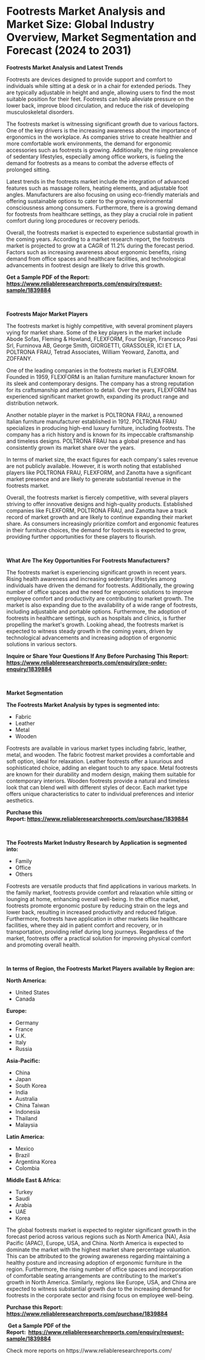<p><h1>Footrests Market Analysis and Market Size: Global Industry Overview, Market Segmentation and Forecast (2024 to 2031)</h1></p><p><strong>Footrests Market Analysis and Latest Trends</strong></p>
<p><p>Footrests are devices designed to provide support and comfort to individuals while sitting at a desk or in a chair for extended periods. They are typically adjustable in height and angle, allowing users to find the most suitable position for their feet. Footrests can help alleviate pressure on the lower back, improve blood circulation, and reduce the risk of developing musculoskeletal disorders.</p><p>The footrests market is witnessing significant growth due to various factors. One of the key drivers is the increasing awareness about the importance of ergonomics in the workplace. As companies strive to create healthier and more comfortable work environments, the demand for ergonomic accessories such as footrests is growing. Additionally, the rising prevalence of sedentary lifestyles, especially among office workers, is fueling the demand for footrests as a means to combat the adverse effects of prolonged sitting.</p><p>Latest trends in the footrests market include the integration of advanced features such as massage rollers, heating elements, and adjustable foot angles. Manufacturers are also focusing on using eco-friendly materials and offering sustainable options to cater to the growing environmental consciousness among consumers. Furthermore, there is a growing demand for footrests from healthcare settings, as they play a crucial role in patient comfort during long procedures or recovery periods.</p><p>Overall, the footrests market is expected to experience substantial growth in the coming years. According to a market research report, the footrests market is projected to grow at a CAGR of 11.2% during the forecast period. Factors such as increasing awareness about ergonomic benefits, rising demand from office spaces and healthcare facilities, and technological advancements in footrest design are likely to drive this growth.</p></p>
<p><strong>Get a Sample PDF of the Report:&nbsp; <a href="https://www.reliableresearchreports.com/enquiry/request-sample/1839884">https://www.reliableresearchreports.com/enquiry/request-sample/1839884</a></strong></p>
<p>&nbsp;</p>
<p><strong>Footrests Major Market Players</strong></p>
<p><p>The footrests market is highly competitive, with several prominent players vying for market share. Some of the key players in the market include Abode Sofas, Fleming & Howland, FLEXFORM, Four Design, Francesco Pasi Srl, Furninova AB, George Smith, GIORGETTI, GRASSOLER, ICI ET LA, POLTRONA FRAU, Tetrad Associates, William Yeoward, Zanotta, and ZOFFANY.</p><p>One of the leading companies in the footrests market is FLEXFORM. Founded in 1959, FLEXFORM is an Italian furniture manufacturer known for its sleek and contemporary designs. The company has a strong reputation for its craftsmanship and attention to detail. Over the years, FLEXFORM has experienced significant market growth, expanding its product range and distribution network.</p><p>Another notable player in the market is POLTRONA FRAU, a renowned Italian furniture manufacturer established in 1912. POLTRONA FRAU specializes in producing high-end luxury furniture, including footrests. The company has a rich history and is known for its impeccable craftsmanship and timeless designs. POLTRONA FRAU has a global presence and has consistently grown its market share over the years.</p><p>In terms of market size, the exact figures for each company's sales revenue are not publicly available. However, it is worth noting that established players like POLTRONA FRAU, FLEXFORM, and Zanotta have a significant market presence and are likely to generate substantial revenue in the footrests market.</p><p>Overall, the footrests market is fiercely competitive, with several players striving to offer innovative designs and high-quality products. Established companies like FLEXFORM, POLTRONA FRAU, and Zanotta have a track record of market growth and are likely to continue expanding their market share. As consumers increasingly prioritize comfort and ergonomic features in their furniture choices, the demand for footrests is expected to grow, providing further opportunities for these players to flourish.</p></p>
<p>&nbsp;</p>
<p><strong>What Are The Key Opportunities For Footrests Manufacturers?</strong></p>
<p><p>The footrests market is experiencing significant growth in recent years. Rising health awareness and increasing sedentary lifestyles among individuals have driven the demand for footrests. Additionally, the growing number of office spaces and the need for ergonomic solutions to improve employee comfort and productivity are contributing to market growth. The market is also expanding due to the availability of a wide range of footrests, including adjustable and portable options. Furthermore, the adoption of footrests in healthcare settings, such as hospitals and clinics, is further propelling the market's growth. Looking ahead, the footrests market is expected to witness steady growth in the coming years, driven by technological advancements and increasing adoption of ergonomic solutions in various sectors.</p></p>
<p><strong>Inquire or Share Your Questions If Any Before Purchasing This Report: <a href="https://www.reliableresearchreports.com/enquiry/pre-order-enquiry/1839884">https://www.reliableresearchreports.com/enquiry/pre-order-enquiry/1839884</a></strong></p>
<p>&nbsp;</p>
<p><strong>Market Segmentation</strong></p>
<p><strong>The Footrests Market Analysis by types is segmented into:</strong></p>
<p><ul><li>Fabric</li><li>Leather</li><li>Metal</li><li>Wooden</li></ul></p>
<p><p>Footrests are available in various market types including fabric, leather, metal, and wooden. The fabric footrest market provides a comfortable and soft option, ideal for relaxation. Leather footrests offer a luxurious and sophisticated choice, adding an elegant touch to any space. Metal footrests are known for their durability and modern design, making them suitable for contemporary interiors. Wooden footrests provide a natural and timeless look that can blend well with different styles of decor. Each market type offers unique characteristics to cater to individual preferences and interior aesthetics.</p></p>
<p><strong>Purchase this Report:&nbsp;<a href="https://www.reliableresearchreports.com/purchase/1839884">https://www.reliableresearchreports.com/purchase/1839884</a></strong></p>
<p>&nbsp;</p>
<p><strong>The Footrests Market Industry Research by Application is segmented into:</strong></p>
<p><ul><li>Family</li><li>Office</li><li>Others</li></ul></p>
<p><p>Footrests are versatile products that find applications in various markets. In the family market, footrests provide comfort and relaxation while sitting or lounging at home, enhancing overall well-being. In the office market, footrests promote ergonomic posture by reducing strain on the legs and lower back, resulting in increased productivity and reduced fatigue. Furthermore, footrests have application in other markets like healthcare facilities, where they aid in patient comfort and recovery, or in transportation, providing relief during long journeys. Regardless of the market, footrests offer a practical solution for improving physical comfort and promoting overall health.</p></p>
<p>&nbsp;</p>
<p><strong>In terms of Region, the Footrests Market Players available by Region are:</strong></p>
<p>
    <p> <strong> North America: </strong>
        <ul>
            <li>United States</li>
            <li>Canada</li>
        </ul>
        </p> 
    <p> <strong> Europe: </strong>
        <ul>
            <li>Germany</li>
            <li>France</li>
            <li>U.K.</li>
            <li>Italy</li>
            <li>Russia</li>
        </ul>
        </p> 
    <p> <strong> Asia-Pacific: </strong>
        <ul>
            <li>China</li>
            <li>Japan</li>
            <li>South Korea</li>
            <li>India</li>
            <li>Australia</li>
            <li>China Taiwan</li>
            <li>Indonesia</li>
            <li>Thailand</li>
            <li>Malaysia</li>
        </ul>
        </p> 
    <p> <strong> Latin America: </strong>
        <ul>
            <li>Mexico</li>
            <li>Brazil</li>
            <li>Argentina Korea</li>
            <li>Colombia</li>
        </ul>
        </p> 
    <p> <strong> Middle East & Africa: </strong>
        <ul>
            <li>Turkey</li>
            <li>Saudi</li>
            <li>Arabia</li>
            <li>UAE</li>
            <li>Korea</li>
        </ul>
    </p>
    </p>
<p><p>The global footrests market is expected to register significant growth in the forecast period across various regions such as North America (NA), Asia Pacific (APAC), Europe, USA, and China. North America is expected to dominate the market with the highest market share percentage valuation. This can be attributed to the growing awareness regarding maintaining a healthy posture and increasing adoption of ergonomic furniture in the region. Furthermore, the rising number of office spaces and incorporation of comfortable seating arrangements are contributing to the market's growth in North America. Similarly, regions like Europe, USA, and China are expected to witness substantial growth due to the increasing demand for footrests in the corporate sector and rising focus on employee well-being.</p></p>
<p><strong>Purchase this Report: <a href="https://www.reliableresearchreports.com/purchase/1839884">https://www.reliableresearchreports.com/purchase/1839884</a></strong></p>
<p>&nbsp;<strong>Get a Sample PDF of the Report:&nbsp;&nbsp;<a href="https://www.reliableresearchreports.com/enquiry/request-sample/1839884">https://www.reliableresearchreports.com/enquiry/request-sample/1839884</a></strong></p>
<p><strong></strong></p>
<p>Check more reports on https://www.reliableresearchreports.com/</p>